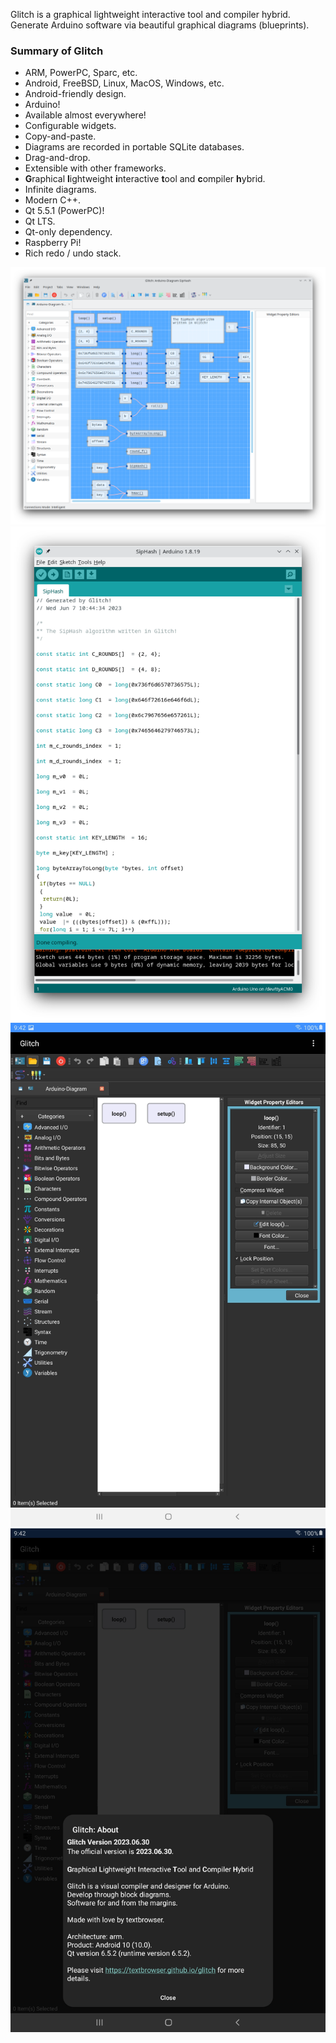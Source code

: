 Glitch is a graphical lightweight interactive tool and compiler hybrid.
Generate Arduino software via beautiful graphical diagrams (blueprints).

<h3><b>Summary of Glitch</b></h3>

<ul>
<li>ARM, PowerPC, Sparc, etc.</li>
<li>Android, FreeBSD, Linux, MacOS, Windows, etc.</li>
<li>Android-friendly design.</li>
<li>Arduino!</li>
<li>Available almost everywhere!</li>
<li>Configurable widgets.</li>
<li>Copy-and-paste.</li>
<li>Diagrams are recorded in portable SQLite databases.</li>
<li>Drag-and-drop.</li>
<li>Extensible with other frameworks.</li>
<li><b>G</b>raphical <b>l</b>ightweight <b>i</b>nteractive <b>t</b>ool and <b>c</b>ompiler <b>h</b>ybrid.</li>
<li>Infinite diagrams.</li>
<li>Modern C++.</li>
<li>Qt 5.5.1 (PowerPC)!</li>
<li>Qt LTS.</li>
<li>Qt-only dependency.</li>
<li>Raspberry Pi!</li>
<li>Rich redo / undo stack.</li>
</ul>

![alt text](https://github.com/textbrowser/glitch/blob/master/Images/glitch-1.png)
![alt text](https://github.com/textbrowser/glitch/blob/master/Images/glitch-2.png)
![alt text](https://github.com/textbrowser/glitch/blob/master/Images/glitch-3.png)
![alt text](https://github.com/textbrowser/glitch/blob/master/Images/glitch-4.png)

